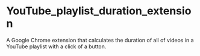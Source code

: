 # YouTube_playlist_duration_extension

A Google Chrome extension that calculates the duration of all of videos in a YouTube playlist with a click of a button.
